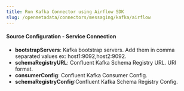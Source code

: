 ```yaml
---
title: Run Kafka Connector using Airflow SDK
slug: /openmetadata/connectors/messaging/kafka/airflow
---
```


<ConnectorIntro connector="Kafka" goal="Airflow"/>

<Requirements />

<MetadataIngestionServiceDev service="messaging" connector="Kafka" goal="Airflow"/>

<h4>Source Configuration - Service Connection</h4>

- **bootstrapServers**: Kafka bootstrap servers. Add them in comma separated values ex: host1:9092,host2:9092.
- **schemaRegistryURL**: Confluent Kafka Schema Registry URL. URI format.
- **consumerConfig**: Confluent Kafka Consumer Config.
- **schemaRegistryConfig**:Confluent Kafka Schema Registry Config.

<MetadataIngestionConfig service="messaging" connector="Kafka" goal="Airflow" />
